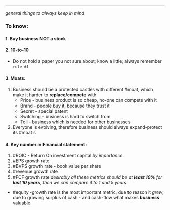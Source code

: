 *** 
*general things to always keep in mind*
### To know:

#### 1. Buy business NOT a stock 
#### 2. 10-to-10
- Do not hold a paper you not sure about; know a little; always remember `rule #1` 

#### 3. Moats:
1. Business should be a protected castles with different #moat, which make it harder to **replace/compete** with  
	- Price - business product is so cheap, no-one can compete with it 
	- Brand - people buy it, because they trust it 
	- Secret - special patent
	- Switching - business is hard to switch from 
	- Toll - business which is needed for other businesses 
2. Everyone is evolving, therefore business should always expand-protect its #moat s

#### 4. Key number in Financial statement:
1. #ROIC - Return On investment capital
*by importance*
2. #EPS growth rate   
3. #BVPS growth rate - book value per share
4. #revenue growth rate
5. #FCF growth rate 
*desirably all these metrics should be at **least 10%** for **last 10 years**, then we can compare it to 1 and 5 years*

- #equity -growth rate is the most important metric, due to reason it *grew*; due to growing surplus of cash - and cash-flow what makes ***business*** valuable